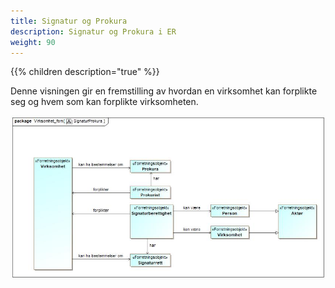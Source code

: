 ```yaml
---
title: Signatur og Prokura
description: Signatur og Prokura i ER
weight: 90
---
```



{{% children description="true" %}}

Denne visningen gir en fremstilling av hvordan en virksomhet kan forplikte seg og hvem som kan forplikte virksomheten.

![SignProkER](https://github.com/brreg/informasjonsmodeller/blob/main/enhetsregisteret/forretningsobjektmodeller/signaturProkura.jpg?raw=true)


